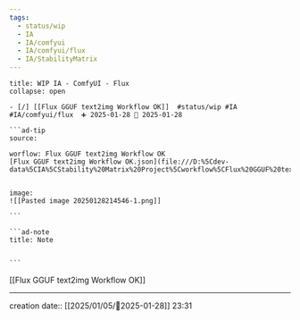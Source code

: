 ```yaml
---
tags:
  - status/wip
  - IA
  - IA/comfyui
  - IA/comfyui/flux
  - IA/StabilityMatrix
---
```

 
`````ad-example
title: WIP IA - ComfyUI - Flux
collapse: open

- [/] [[Flux GGUF text2img Workflow OK]]  #status/wip #IA #IA/comfyui/flux  ➕ 2025-01-28 🛫 2025-01-28

```ad-tip
source: 

worflow: Flux GGUF text2img Workflow OK 
[Flux GGUF text2img Workflow OK.json](file:///D:%5Cdev-data%5CIA%5CStability%20Matrix%20Project%5Cworkflow%5CFlux%20GGUF%20text2img%20Workflow%20OK.json)


image:  
![[Pasted image 20250128214546-1.png]]

```

```ad-note
title: Note
 

```

`````

[[Flux GGUF text2img Workflow OK]]

---
creation date:: [[2025/01/05/📒2025-01-28]]  23:31

